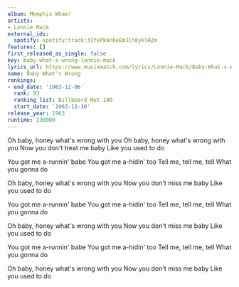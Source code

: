 ```yaml
---
album: Memphis Wham!
artists:
- Lonnie Mack
external_ids:
  spotify: spotify:track:31fePkAnbeEWJCn8yklHZm
features: []
first_released_as_single: false
key: baby-what-s-wrong-lonnie-mack
lyrics_url: https://www.musixmatch.com/lyrics/Lonnie-Mack/Baby-What-s-Wrong
name: Baby What's Wrong
rankings:
- end_date: '1963-12-06'
  rank: 93
  ranking_list: Billboard Hot 100
  start_date: '1963-11-30'
release_year: 1963
runtime: 230000
---
```

Oh baby, honey what's wrong with you
Oh baby, honey what's wrong with you
Now you don't treat me baby
Like you used to do

You got me a-runnin' babe
You got me a-hidin' too
Tell me, tell me, tell
What you gonna do

Oh baby, honey what's wrong with you
Now you don't miss me baby
Like you used to do

You got me a-runnin' babe
You got me a-hidin' too
Tell me, tell me, tell
What you gonna do

Oh baby, honey what's wrong with you
Now you don't miss me baby
Like you used to do

You got me a-runnin' babe
You got me a-hidin' too
Tell me, tell me, tell
What you gonna do

Oh baby, honey what's wrong with you
Now you don't miss me baby
Like you used to do
